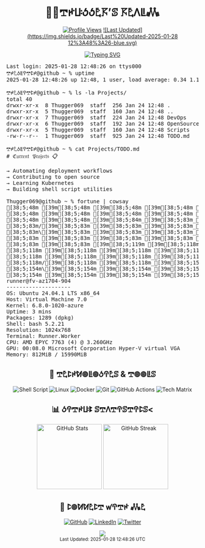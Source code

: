 <div align="center">
  <h1>👨‍💻𖢧ꛅꚶꚽꚽ𖤢𖦪’ꕷ 𖦪𖤢ꛎꚳ𖢑</h1>

  [![Profile Views](https://komarev.com/ghpvc/?username=thugger069&color=blueviolet&style=flat-square&label=Profile%20Views)](https://github.com/thugger069)
  [![Last Updated](https://img.shields.io/badge/Last%20Updated-2025-01-28 12%3A48%3A26-blue.svg)](https://github.com/thugger069)

  <a href="https://git.io/typing-svg">
    <img src="https://readme-typing-svg.demolab.com?font=Ubuntu+Mono&duration=3000&pause=1000&color=00FF9C&center=true&vCenter=true&width=435&lines=ℌ𝔢𝔩𝔩𝔬+𝔗𝔥𝔢𝔯𝔢;ℑ’𝔪+𖢧ꛅ𖤢ꚽꚳꛈ𖢧ꛕꛅ𝔖;𝔥𝔢𝔩𝔩+𝔖𝔠𝔯𝔦𝔭𝔱+𝔈𝔫𝔱𝔥𝔲𝔰𝔦𝔞𝔰𝔱;𝔏𝔦𝔫𝔲𝔵+%26+𝔇𝔢𝔳𝔒𝔭𝔰+𝔈𝔵𝔭𝔩𝔬𝔯𝔢𝔯;𝔒𝔭𝔢𝔫+𝔖𝔬𝔲𝔯𝔠𝔢+ℭ𝔬𝔫𝔱𝔯𝔦𝔟𝔲𝔱𝔬𝔯;𝔄𝔩𝔴𝔞𝔶𝔰+𝔏𝔢𝔞𝔯𝔫𝔦𝔫𝔤+%F0%9F%92%A1" alt="Typing SVG" />
  </a>
</div>

<pre class="terminal">
Last login: 2025-01-28 12:48:26 on ttys000
𖢧ꛅ𖤢ꚽꚳꛈ𖢧ꛕꛅ@github ~ % uptime
2025-01-28 12:48:26 up 12:48, 1 user, load average: 0.34 1.19 0.22

𖢧ꛅ𖤢ꚽꚳꛈ𖢧ꛕꛅ@github ~ % ls -la Projects/
total 40
drwxr-xr-x  8 Thugger069  staff  256 Jan 24 12:48 .
drwxr-xr-x  5 Thugger069  staff  160 Jan 24 12:48 ..
drwxr-xr-x  7 Thugger069  staff  224 Jan 24 12:48 DevOps
drwxr-xr-x  6 Thugger069  staff  192 Jan 24 12:48 OpenSource
drwxr-xr-x  5 Thugger069  staff  160 Jan 24 12:48 Scripts
-rw-r--r--  1 Thugger069  staff  925 Jan 24 12:48 TODO.md

𖢧ꛅ𖤢ꚽꚳꛈ𖢧ꛕꛅ@github ~ % cat Projects/TODO.md
# ℭ𝔲𝔯𝔯𝔢𝔫𝔱 𝔓𝔯𝔬𝔧𝔢𝔠𝔱𝔰 📋

→ Automating deployment workflows
→ Contributing to open source
→ Learning Kubernetes
→ Building shell script utilities

Thugger069@github ~ % fortune | cowsay
[38;5;48m [39m[38;5;48m [39m[38;5;48m [39m[38;5;48m [39m[38;5;48m [39m[38;5;48m|[39m[38;5;48m|[39m[38;5;48m [39m[38;5;84m [39m[38;5;83m [39m[38;5;83m [39m[38;5;83m [39m[38;5;83m_[39m[38;5;83m_[39m[38;5;83m [39m[38;5;83m [39m[38;5;83m_[39m[38;5;83m_[39m[38;5;83m [39m[38;5;83m [39m[38;5;119m [39m[38;5;118m/[39m[38;5;118m/[39m[38;5;118m|[39m[38;5;118m [39m[38;5;118m [39m[38;5;118m [39m[38;5;118m [39m[38;5;118m|[39m[38;5;118m|[39m[38;5;154m [39m[38;5;154m [39m[38;5;154m [39m[38;5;154m/[39m[38;5;154m|[39m[38;5;154m_[39m[38;5;154m_[39m[38;5;154m_[39m[38;5;154m/[39m[38;5;148m|[39m[38;5;184m [39m[38;5;184m_[39m[38;5;184m_[39m[38;5;184m [39m[38;5;184m [39m[38;5;184m/[39m[38;5;184m/[39m[38;5;184m|[39m[38;5;184m [39m[38;5;184m_[39m[38;5;184m_[39m[38;5;178m_[39m[38;5;214m [39m[38;5;214m [39m[38;5;214m [39m[38;5;214m_[39m[38;5;214m_[39m[38;5;214m [39m[38;5;214m [39m[38;5;214m [39m[38;5;214m [39m[38;5;208m [39m[38;5;208m [39m[38;5;208m/[39m[38;5;208m/[39m[38;5;208m|[39m[38;5;208m [39m[38;5;208m [39m[38;5;208m_[39m[38;5;208m_[39m[38;5;208m_[39m[38;5;209m_[39m[38;5;203m [39m[38;5;203m [39m[38;5;203m/[39m[38;5;203m/[39m[38;5;203m|[39m[38;5;203m[39m
[38;5;48m [39m[38;5;48m [39m[38;5;48m [39m[38;5;48m [39m[38;5;48m=[39m[38;5;84m|[39m[38;5;83m|[39m[38;5;83m=[39m[38;5;83m [39m[38;5;83m_[39m[38;5;83m_[39m[38;5;83m/[39m[38;5;83m [39m[38;5;83m/[39m[38;5;83m_[39m[38;5;83m/[39m[38;5;83m [39m[38;5;119m_[39m[38;5;118m)[39m[38;5;118m_[39m[38;5;118m|[39m[38;5;118m/[39m[38;5;118m|[39m[38;5;118m|[39m[38;5;118m [39m[38;5;118m [39m[38;5;118m [39m[38;5;154m=[39m[38;5;154m|[39m[38;5;154m|[39m[38;5;154m=[39m[38;5;154m [39m[38;5;154m|[39m[38;5;154m [39m[38;5;154m_[39m[38;5;154m_[39m[38;5;148m [39m[38;5;184m [39m[38;5;184m/[39m[38;5;184m_[39m[38;5;184m/[39m[38;5;184m [39m[38;5;184m/[39m[38;5;184m_[39m[38;5;184m|[39m[38;5;184m/[39m[38;5;184m|[39m[38;5;184m|[39m[38;5;178m<[39m[38;5;214m [39m[38;5;214m [39m[38;5;214m/[39m[38;5;214m [39m[38;5;214m_[39m[38;5;214m/[39m[38;5;214m_[39m[38;5;214m/[39m[38;5;214m_[39m[38;5;208m_[39m[38;5;208m [39m[38;5;208m [39m[38;5;208m_[39m[38;5;208m|[39m[38;5;208m/[39m[38;5;208m|[39m[38;5;208m|[39m[38;5;208m [39m[38;5;208m|[39m[38;5;209m_[39m[38;5;203m [39m[38;5;203m [39m[38;5;203m/[39m[38;5;203m_[39m[38;5;203m|[39m[38;5;203m/[39m[38;5;203m|[39m[38;5;203m|[39m[38;5;203m[39m
[38;5;48m [39m[38;5;48m_[39m[38;5;84m_[39m[38;5;83m_[39m[38;5;83m [39m[38;5;83m|[39m[38;5;83m|[39m[38;5;83m [39m[38;5;83m/[39m[38;5;83m [39m[38;5;83m_[39m[38;5;83m_[39m[38;5;83m_[39m[38;5;83m/[39m[38;5;119m [39m[38;5;118m|[39m[38;5;118m [39m[38;5;118m|[39m[38;5;118m/[39m[38;5;118m [39m[38;5;118m_[39m[38;5;118m [39m[38;5;118m\[39m[38;5;118m [39m[38;5;154m_[39m[38;5;154m_[39m[38;5;154m_[39m[38;5;154m [39m[38;5;154m|[39m[38;5;154m|[39m[38;5;154m [39m[38;5;154m/[39m[38;5;154m [39m[38;5;148m/[39m[38;5;184m_[39m[38;5;184m/[39m[38;5;184m [39m[38;5;184m/[39m[38;5;184m [39m[38;5;184m_[39m[38;5;184m_[39m[38;5;184m_[39m[38;5;184m/[39m[38;5;184m [39m[38;5;184m_[39m[38;5;178m [39m[38;5;214m\[39m[38;5;214m [39m[38;5;214m/[39m[38;5;214m [39m[38;5;214m/[39m[38;5;214m_[39m[38;5;214m/[39m[38;5;214m_[39m[38;5;214m/[39m[38;5;208m|[39m[38;5;208m_[39m[38;5;208m [39m[38;5;208m [39m[38;5;208m|[39m[38;5;208m/[39m[38;5;208m [39m[38;5;208m_[39m[38;5;208m [39m[38;5;208m\[39m[38;5;209m [39m[38;5;203m_[39m[38;5;203m/[39m[38;5;203m_[39m[38;5;203m [39m[38;5;203m<[39m[38;5;203m/[39m[38;5;203m [39m[38;5;203m_[39m[38;5;203m [39m[38;5;203m\[39m[38;5;203m [39m[38;5;198m[39m
[38;5;83m/[39m[38;5;83m [39m[38;5;83m_[39m[38;5;83m_[39m[38;5;83m`[39m[38;5;83m [39m[38;5;83m|[39m[38;5;83m/[39m[38;5;83m [39m[38;5;83m/[39m[38;5;83m_[39m[38;5;119m_[39m[38;5;118m|[39m[38;5;118m [39m[38;5;118m|[39m[38;5;118m|[39m[38;5;118m [39m[38;5;118m/[39m[38;5;118m [39m[38;5;118m [39m[38;5;118m_[39m[38;5;154m_[39m[38;5;154m/[39m[38;5;154m/[39m[38;5;154m [39m[38;5;154m_[39m[38;5;154m_[39m[38;5;154m`[39m[38;5;154m [39m[38;5;154m|[39m[38;5;148m/[39m[38;5;184m_[39m[38;5;184m_[39m[38;5;184m_[39m[38;5;184m [39m[38;5;184m [39m[38;5;184m/[39m[38;5;184m [39m[38;5;184m/[39m[38;5;184m_[39m[38;5;184m_[39m[38;5;184m/[39m[38;5;178m [39m[38;5;214m [39m[38;5;214m_[39m[38;5;214m_[39m[38;5;214m/[39m[38;5;214m/[39m[38;5;214m_[39m[38;5;214m/[39m[38;5;214m/[39m[38;5;214m_[39m[38;5;208m/[39m[38;5;208m [39m[38;5;208m/[39m[38;5;208m [39m[38;5;208m_[39m[38;5;208m_[39m[38;5;208m/[39m[38;5;208m/[39m[38;5;208m [39m[38;5;208m [39m[38;5;209m_[39m[38;5;203m_[39m[38;5;203m/[39m[38;5;203m/[39m[38;5;203m_[39m[38;5;203m_[39m[38;5;203m_[39m[38;5;203m_[39m[38;5;203m/[39m[38;5;203m [39m[38;5;203m [39m[38;5;203m_[39m[38;5;198m_[39m[38;5;198m/[39m[38;5;198m [39m[38;5;198m[39m
[38;5;83m\[39m[38;5;83m_[39m[38;5;83m_[39m[38;5;83m_[39m[38;5;83m_[39m[38;5;83m/[39m[38;5;83m [39m[38;5;83m\[39m[38;5;119m [39m[38;5;118m [39m[38;5;118m_[39m[38;5;118m/[39m[38;5;118m|[39m[38;5;118m [39m[38;5;118m|[39m[38;5;118m_[39m[38;5;118m/[39m[38;5;118m\[39m[38;5;154m_[39m[38;5;154m_[39m[38;5;154m_[39m[38;5;154m/[39m[38;5;154m [39m[38;5;154m\[39m[38;5;154m_[39m[38;5;154m_[39m[38;5;154m_[39m[38;5;148m_[39m[38;5;184m/[39m[38;5;184m|[39m[38;5;184m/[39m[38;5;184m [39m[38;5;184m [39m[38;5;184m [39m[38;5;184m|[39m[38;5;184m/[39m[38;5;184m\[39m[38;5;184m [39m[38;5;184m [39m[38;5;178m_[39m[38;5;214m/[39m[38;5;214m\[39m[38;5;214m_[39m[38;5;214m_[39m[38;5;214m_[39m[38;5;214m/[39m[38;5;214m [39m[38;5;214m [39m[38;5;214m/[39m[38;5;208m_[39m[38;5;208m/[39m[38;5;208m [39m[38;5;208m [39m[38;5;208m/[39m[38;5;208m_[39m[38;5;208m_[39m[38;5;208m_[39m[38;5;208m_[39m[38;5;208m/[39m[38;5;209m\[39m[38;5;203m_[39m[38;5;203m_[39m[38;5;203m_[39m[38;5;203m/[39m[38;5;203m [39m[38;5;203m [39m[38;5;203m [39m[38;5;203m [39m[38;5;203m [39m[38;5;203m [39m[38;5;203m\[39m[38;5;198m_[39m[38;5;198m_[39m[38;5;198m_[39m[38;5;198m/[39m[38;5;198m [39m[38;5;198m [39m[38;5;198m[39m
[38;5;83m [39m[38;5;83m [39m[38;5;83m [39m[38;5;83m [39m[38;5;83m [39m[38;5;119m [39m[38;5;118m [39m[38;5;118m/[39m[38;5;118m_[39m[38;5;118m/[39m[38;5;118m [39m[38;5;118m([39m[38;5;118m_[39m[38;5;118m_[39m[38;5;118m/[39m[38;5;154m [39m[38;5;154m [39m[38;5;154m [39m[38;5;154m [39m[38;5;154m [39m[38;5;154m [39m[38;5;154m [39m[38;5;154m [39m[38;5;154m [39m[38;5;148m [39m[38;5;184m [39m[38;5;184m [39m[38;5;184m [39m[38;5;184m [39m[38;5;184m [39m[38;5;184m [39m[38;5;184m [39m[38;5;184m [39m[38;5;184m [39m[38;5;184m [39m[38;5;184m [39m[38;5;178m/[39m[38;5;214m_[39m[38;5;214m/[39m[38;5;214m [39m[38;5;214m [39m[38;5;214m [39m[38;5;214m [39m[38;5;214m [39m[38;5;214m [39m[38;5;214m [39m[38;5;208m [39m[38;5;208m [39m[38;5;208m [39m[38;5;208m [39m[38;5;208m [39m[38;5;208m [39m[38;5;208m [39m[38;5;208m [39m[38;5;208m [39m[38;5;208m [39m[38;5;209m [39m[38;5;203m [39m[38;5;203m [39m[38;5;203m [39m[38;5;203m [39m[38;5;203m [39m[38;5;203m [39m[38;5;203m [39m[38;5;203m [39m[38;5;203m [39m[38;5;203m [39m[38;5;203m [39m[38;5;198m [39m[38;5;198m [39m[38;5;198m [39m[38;5;198m [39m[38;5;198m [39m[38;5;198m [39m[38;5;198m [39m[38;5;198m [39m[38;5;198m [39m[38;5;198m[39m
[38;5;83m [39m[38;5;83m [39m[38;5;119m [39m[38;5;118m [39m[38;5;118m [39m[38;5;118m|[39m[38;5;118m|[39m[38;5;118m [39m[38;5;118m [39m[38;5;118m [39m[38;5;118m [39m[38;5;118m [39m[38;5;154m_[39m[38;5;154m_[39m[38;5;154m [39m[38;5;154m [39m[38;5;154m_[39m[38;5;154m_[39m[38;5;154m [39m[38;5;154m [39m[38;5;154m [39m[38;5;148m/[39m[38;5;184m/[39m[38;5;184m|[39m[38;5;184m [39m[38;5;184m [39m[38;5;184m [39m[38;5;184m/[39m[38;5;184m/[39m[38;5;184m|[39m[38;5;184m[39m
[38;5;118m [39m[38;5;118m [39m[38;5;118m [39m[38;5;118m [39m[38;5;118m=[39m[38;5;118m|[39m[38;5;118m|[39m[38;5;118m=[39m[38;5;118m [39m[38;5;154m_[39m[38;5;154m_[39m[38;5;154m/[39m[38;5;154m [39m[38;5;154m/[39m[38;5;154m_[39m[38;5;154m/[39m[38;5;154m [39m[38;5;154m_[39m[38;5;148m)[39m[38;5;184m_[39m[38;5;184m|[39m[38;5;184m/[39m[38;5;184m|[39m[38;5;184m|[39m[38;5;184m [39m[38;5;184m_[39m[38;5;184m|[39m[38;5;184m/[39m[38;5;184m|[39m[38;5;184m|[39m[38;5;178m[39m
[38;5;118m [39m[38;5;118m_[39m[38;5;118m_[39m[38;5;118m_[39m[38;5;118m [39m[38;5;118m|[39m[38;5;154m|[39m[38;5;154m [39m[38;5;154m/[39m[38;5;154m [39m[38;5;154m_[39m[38;5;154m_[39m[38;5;154m_[39m[38;5;154m/[39m[38;5;154m [39m[38;5;148m|[39m[38;5;184m [39m[38;5;184m|[39m[38;5;184m/[39m[38;5;184m [39m[38;5;184m_[39m[38;5;184m [39m[38;5;184m\[39m[38;5;184m [39m[38;5;184m/[39m[38;5;184m [39m[38;5;184m_[39m[38;5;178m [39m[38;5;214m\[39m[38;5;214m [39m[38;5;214m[39m
[38;5;118m/[39m[38;5;118m [39m[38;5;118m_[39m[38;5;154m_[39m[38;5;154m`[39m[38;5;154m [39m[38;5;154m|[39m[38;5;154m/[39m[38;5;154m [39m[38;5;154m/[39m[38;5;154m_[39m[38;5;154m_[39m[38;5;148m|[39m[38;5;184m [39m[38;5;184m|[39m[38;5;184m|[39m[38;5;184m [39m[38;5;184m/[39m[38;5;184m [39m[38;5;184m [39m[38;5;184m_[39m[38;5;184m_[39m[38;5;184m/[39m[38;5;184m/[39m[38;5;178m [39m[38;5;214m [39m[38;5;214m_[39m[38;5;214m_[39m[38;5;214m/[39m[38;5;214m [39m[38;5;214m[39m
[38;5;154m\[39m[38;5;154m_[39m[38;5;154m_[39m[38;5;154m_[39m[38;5;154m_[39m[38;5;154m/[39m[38;5;154m [39m[38;5;154m\[39m[38;5;154m [39m[38;5;148m [39m[38;5;184m_[39m[38;5;184m/[39m[38;5;184m|[39m[38;5;184m [39m[38;5;184m|[39m[38;5;184m_[39m[38;5;184m/[39m[38;5;184m\[39m[38;5;184m_[39m[38;5;184m_[39m[38;5;184m_[39m[38;5;178m/[39m[38;5;214m [39m[38;5;214m\[39m[38;5;214m_[39m[38;5;214m_[39m[38;5;214m_[39m[38;5;214m/[39m[38;5;214m [39m[38;5;214m [39m[38;5;214m[39m
[38;5;154m [39m[38;5;154m [39m[38;5;154m [39m[38;5;154m [39m[38;5;154m [39m[38;5;154m [39m[38;5;148m [39m[38;5;184m/[39m[38;5;184m_[39m[38;5;184m/[39m[38;5;184m [39m[38;5;184m([39m[38;5;184m_[39m[38;5;184m_[39m[38;5;184m/[39m[38;5;184m [39m[38;5;184m [39m[38;5;184m [39m[38;5;178m [39m[38;5;214m [39m[38;5;214m [39m[38;5;214m [39m[38;5;214m [39m[38;5;214m [39m[38;5;214m [39m[38;5;214m [39m[38;5;214m [39m[38;5;214m [39m[38;5;208m [39m[38;5;208m [39m[38;5;208m[39m
runner@fv-az1704-904 
-------------------- 
OS: Ubuntu 24.04.1 LTS x86_64 
Host: Virtual Machine 7.0 
Kernel: 6.8.0-1020-azure 
Uptime: 3 mins 
Packages: 1289 (dpkg) 
Shell: bash 5.2.21 
Resolution: 1024x768 
Terminal: Runner.Worker 
CPU: AMD EPYC 7763 (4) @ 3.260GHz 
GPU: 00:08.0 Microsoft Corporation Hyper-V virtual VGA 
Memory: 812MiB / 15990MiB 
</pre>

<div align="center">
  <h2>🔧 𖢧𖤢ꛕꛅꛘ𖣠ꚳ𖣠ꚽꛈ𖤢ꕷ & 𖢧𖣠𖣠ꚳꕷ</h2>
  
  ![Shell Script](https://img.shields.io/badge/Shell_Script-%23121011.svg?style=for-the-badge&logo=gnu-bash&logoColor=white)
  ![Linux](https://img.shields.io/badge/Linux-FCC624?style=for-the-badge&logo=linux&logoColor=black)
  ![Docker](https://img.shields.io/badge/docker-%230db7ed.svg?style=for-the-badge&logo=docker&logoColor=white)
  ![Git](https://img.shields.io/badge/git-%23F05033.svg?style=for-the-badge&logo=git&logoColor=white)
  ![GitHub Actions](https://img.shields.io/badge/github%20actions-%232671E5.svg?style=for-the-badge&logo=githubactions&logoColor=white)
  ![Tech Matrix](https://img.shields.io/static/v1?label=&message=TypeScript|Python|Rust|WASM&color=00ff9d&style=for-the-badge&logoWidth=30&logo=data:image/png;base64,iVBORw0KG...)

  <h2>📊 ꚽꛈ𖢧ꛅꚶꔪ ꕷ𖢧ꛎ𖢧ꛈꕷ𖢧ꛈꛕꕷ<</h2>
  
  <img src="https://github-readme-stats.vercel.app/api?username=thugger069&show_icons=true&theme=radical&cache_seconds=86400" alt="GitHub Stats" height="170"/>
  <img src="https://github-readme-streak-stats.herokuapp.com/?user=thugger069&theme=radical&cache_seconds=86400" alt="GitHub Streak" height="170"/>

  <h2>🤝 ꛕ𖣠ꛘꛘ𖤢ꛕ𖢧 ꛃꛈ𖢧ꛅ 𖢑𖤢</h2>
  
  [![GitHub](https://img.shields.io/badge/github-%23121011.svg?style=for-the-badge&logo=github&logoColor=white)](https://github.com/thugger069)
  [![LinkedIn](https://img.shields.io/badge/linkedin-%230077B5.svg?style=for-the-badge&logo=linkedin&logoColor=white)](https://linkedin.com/in/thugger069)
  [![Twitter](https://img.shields.io/badge/X-%23000000.svg?style=for-the-badge&logo=X&logoColor=white)](https://twitter.com/chuksgincaro)
</div>

<div align="center">
  <img src="https://capsule-render.vercel.app/api?type=waving&color=gradient&height=100&section=footer"/>
</div>

<div align="center">
  <sub>Last Updated: 2025-01-28 12:48:26 UTC</sub>
</div>
